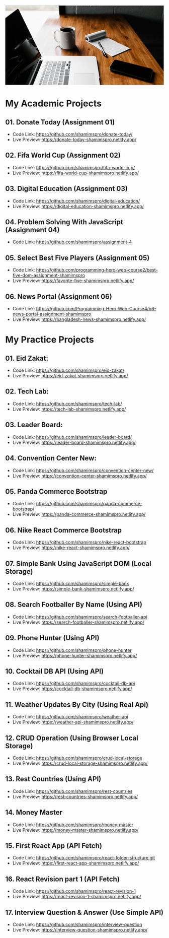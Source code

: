 ![image](./image/banner.jpg)

# My Academic Projects

## 01. Donate Today (Assignment 01)
- Code Link: https://github.com/shamimspro/donate-today/
- Live Preview: https://donate-today-shamimspro.netlify.app/

## 02. Fifa World Cup (Assignment 02)
- Code Link: https://github.com/shamimspro/fifa-world-cup/
- Live Preview: https://fifa-world-cup-shamimspro.netlify.app/

## 03. Digital Education (Assignment 03)
- Code Link: https://github.com/shamimspro/digital-education/
- Live Preview: https://digital-education-shamimspro.netlify.app/

## 04. Problem Solving With JavaScript (Assignment 04)
- Code Link: https://github.com/shamimspro/assignment-4

## 05. Select Best Five Players (Assignment 05)
- Code Link: https://github.com/programming-hero-web-course2/best-five-dom-assignment-shamimspro
- Live Preview: https://favorite-five-shamimspro.netlify.app/

## 06. News Portal (Assignment 06)
- Code Link: https://github.com/Programming-Hero-Web-Course4/b6-news-portal-assignment-shamimspro
- Live Preview: https://bangladesh-news-shamimspro.netlify.app/

# My Practice Projects

## 01. Eid Zakat:
- Code Link: https://github.com/shamimspro/eid-zakat/
- Live Preview: https://eid-zakat-shamimspro.netlify.app/

## 02. Tech Lab:
- Code Link: https://github.com/shamimspro/tech-lab/
- Live Preview: https://tech-lab-shamimspro.netlify.app/

## 03. Leader Board:
- Code Link: https://github.com/shamimspro/leader-board/
- Live Preview: https://leader-board-shamimspro.netlify.app/

## 04. Convention Center New:
- Code Link: https://github.com/shamimspro/convention-center-new/
- Live Preview: https://convention-center-shamimspro.netlify.app/

## 05. Panda Commerce Bootstrap
- Code Link: https://github.com/shamimspro/panda-commerce-bootstrap/
- Live Preview: https://panda-commerce-shamimspro.netlify.app/

## 06. Nike React Commerce Bootstrap
- Code Link: https://github.com/shamimspro/nike-react-bootstrap
- Live Preview: https://nike-react-shamimspro.netlify.app/

## 07. Simple Bank Using JavaScript DOM (Local Storage)
- Code Link: https://github.com/shamimspro/simple-bank
- Live Preview: https://simple-bank-shamimspro.netlify.app/

## 08. Search Footballer By Name (Using API)
- Code Link: https://github.com/shamimspro/search-footballer-api
- Live Preview: https://search-footballer-shamimspro.netlify.app/

## 09. Phone Hunter (Using API)
- Code Link: https://github.com/shamimspro/phone-hunter
- Live Preview: https://phone-hunter-shamimspro.netlify.app/
  
## 10. Cocktail DB API (Using API)
- Code Link: https://github.com/shamimspro/cocktail-db-api
- Live Preview: https://cocktail-db-shamimspro.netlify.app/

## 11. Weather Updates By City (Using Real Api)
- Code Link: https://github.com/shamimspro/weather-api
- Live Preview: https://weather-api-shamimspro.netlify.app/

## 12. CRUD Operation (Using Browser Local Storage)
- Code Link: https://github.com/shamimspro/crud-local-storage
- Live Preview: https://crud-local-storage-shamimspro.netlify.app/

## 13. Rest Countries (Using API)
- Code Link: https://github.com/shamimspro/rest-countries
- Live Preview: https://rest-countries-shamimspro.netlify.app/

## 14. Money Master
- Code Link: https://github.com/shamimspro/money-master
- Live Preview: https://money-master-shamimspro.netlify.app/

## 15. First React App (API Fetch)
- Code Link: https://github.com/shamimspro/react-folder-structure.git
- Live Preview: https://first-react-app-shamimspro.netlify.app/

## 16. React Revision part 1 (API Fetch)
- Code Link: https://github.com/shamimspro/react-revision-1
- Live Preview: https://react-revision-1-shamimspro.netlify.app/

## 17. Interview Question & Answer (Use Simple API)
- Code Link: https://github.com/shamimspro/interview-question
- Live Preview: https://interview-question-shamimspro.netlify.app/
